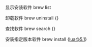 显示安装软件        brew list

卸载软件   brew uninstall {}

查找软件  brew search {}

安装指定版本软件  brew install {lua@5.1}  